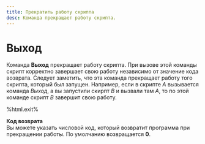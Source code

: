 ```yaml
---
title: Прекратить работу скрипта
desc: Команда прекращает работу скрипта.
---
```

# Выход

Команда **Выход** прекращает работу скрипта. При вызове этой команды скрипт корректно завершает свою работу независимо от значение кода возврата. Следует заметить, что эта команда прекращает работу того скрипта, который был запущен. Например, если в скрипте *A* вызывается команда *Выход*, а вы запустили скирпт *B* и вызвали там *A*, то по этой команде скрипт *B* завершит свою работу.

%html.exit%

**Код возврата**  
Вы можете указать числовой код, который возвратит программа при прекращении работы. По умолчанию возвращается **0**.
